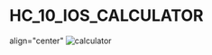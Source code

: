 # HC_10_IOS_CALCULATOR

align="center"
![calculator](https://user-images.githubusercontent.com/99876715/173158254-039483c8-0ec2-4e3a-a066-944cb9d66709.gif)
